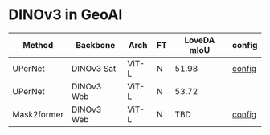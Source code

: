 # DINOv3 in GeoAI

| Method      | Backbone   | Arch  | FT  | LoveDA mIoU | config                                                                 |
| ----------- | ---------- | ----- | --- | ----------- | ---------------------------------------------------------------------- |
| UPerNet     | DINOv3 Sat | ViT-L | N   | 51.98       | [config](./configs/seg/dinov3_vitl16_upernet_b8_80k_loveda_512.py)     |
| UPerNet     | DINOv3 Web | ViT-L | N   | 53.72       |                                                                        |
| Mask2former | DINOv3 Web | ViT-L | N   | TBD         | [config](./configs/seg/dinov3_vitl16_mask2former_b8_80k_loveda_512.py) |